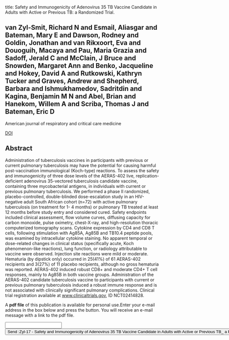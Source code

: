 title: Safety and Immunogenicity of Adenovirus 35 TB Vaccine Candidate in Adults with Active or Previous TB: a Randomized Trial.

## van Zyl-Smit, Richard N and Esmail, Aliasgar and Bateman, Mary E and Dawson, Rodney and Goldin, Jonathan and van Rikxoort, Eva and Douoguih, Macaya and Pau, Maria Grazia and Sadoff, Jerald C and McClain, J Bruce and Snowden, Margaret Ann and Benko, Jacqueline and Hokey, David A and Rutkowski, Kathryn Tucker and Graves, Andrew and Shepherd, Barbara and Ishmukhamedov, Sadritdin and Kagina, Benjamin M N and Abel, Brian and Hanekom, Willem A and Scriba, Thomas J and Bateman, Eric D
American journal of respiratory and critical care medicine

<a href="https://doi.org/10.1164/rccm.201603-0654OC">DOI</a>

## Abstract
Administration of tuberculosis vaccines in participants with previous or current pulmonary tuberculosis may have the potential for causing harmful post-vaccination immunological (Koch-type) reactions. To assess the safety and immunogenicity of three dose levels of the AERAS-402 live, replication-deficient adenovirus 35-vectored tuberculosis candidate vaccine, containing three mycobacterial antigens, in individuals with current or previous pulmonary tuberculosis. We performed a phase II randomized, placebo-controlled, double-blinded dose-escalation study in an HIV-negative adult South African cohort (n=72) with active pulmonary tuberculosis (on treatment for 1- 4 months) or pulmonary TB treated at least 12 months before study entry and considered cured. Safety endpoints included clinical assessment, flow volume curves, diffusing capacity for carbon monoxide, pulse oximetry, chest-X-ray, and high-resolution thoracic computerized tomography scans. Cytokine expression by CD4 and CD8 T cells, following stimulation with Ag85A, Ag85B and TB10.4 peptide pools, was examined by intracellular cytokine staining. No apparent temporal or dose-related changes in clinical status (specifically acute, Koch phenomenon-like reactions), lung function, or radiology attributable to vaccine were observed. Injection site reactions were mild or moderate. Hematuria (by dipstick only) occurred in 25(41%) of 61 AERAS-402 recipients and 3(27%) of 11 placebo recipients, although no gross hematuria was reported. AERAS-402 induced robust CD8+ and moderate CD4+ T cell responses, mainly to Ag85B in both vaccine groups. Administration of the AERAS-402 candidate tuberculosis vaccine to participants with current or previous pulmonary tuberculosis induced a robust immune response and is not associated with clinically significant pulmonary complications. Clinical trial registration available at www.clinicaltrials.gov, ID NCT02414828.

A <b>pdf file</b> of this publication is available for personal use.Enter your e-mail address in the box below and press the button. You will receive an e-mail message with a link to the pdf file.
<form action="sender.php">  <input type="text" name="email">  <input type="submit" value="Send :Zyl-17 - Safety and Immunogenicity of Adenovirus 35 TB Vaccine Candidate in Adults with Active or Previous TB_ a Randomized Trial..201603-0654OC: by e-mail"></form>